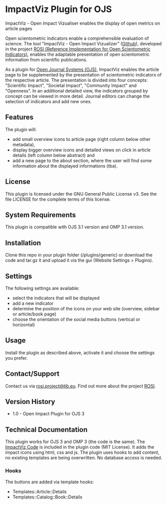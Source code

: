 # ImpactViz Plugin for OJS

ImpactViz - Open Impact Vizualiser enables the display of open metrics on article pages

Open scientometric indicators enable a comprehensible evaluation of science. The tool "ImpactViz - Open Impact Vizualizer" ([Github](https://github.com/tibhannover/rosi-prototype)), developed in the project [ROSI (Reference Implementation for Open Scientometric Indicators)](https://tib.eu/rosi-project), enables the adaptable presentation of open scientometric information from scientific publications.

As a plugin for [Open Journal Systems (OJS)](https://pkp.sfu.ca/ojs/), ImpactViz enables the article page to be supplemented by the presentation of scientometric indicators of the respective article. The presentation is divided into four concepts: "Scientific Impact", "Societal Impact", "Community Impact" and "Openness". In an additional detailed view, the indicators grouped by concept can be viewed in more detail. Journal editors can change the selection of indicators and add new ones.

## Features

The plugin will:
* add small overview icons to article page (right column below other metadata),
* display bigger overview icons and detailed views on click in article details (left column below abstract) and
* add a new page to the about section, where the user will find some information about the displayed informations (tba).

## License

This plugin is licensed under the GNU General Public License v3. See the file LICENSE for the complete terms of this license.

## System Requirements

This plugin is compatible with OJS 3.1 version and OMP 3.1 version.

## Installation

Clone this repo in your plugin folder (/plugins/generic) or download the code and tar.gz it and upload it via the gui (Website Settings > Plugins).

## Settings

The following settings are available:
- select the indicators that will be displayed
- add a new indicator
- determine the position of the icons on your web site (overview, sidebar or article/book page)
- choose the orientation of the social media buttons (vertical or horizontal)

## Usage
Install the plugin as described above, activate it and choose the settings you prefer.

## Contact/Support

Contact us via rosi.project@tib.eu. Find out more about the project [ROSI](https://tib.eu/rosi-project).

## Version History

* 1.0 - Open Impact Plugin for OJS 3

## Technical Documentation

This plugin works for OJS 3 and OMP 3 (the code is the same). The [ImpactViz Code](https://github.com/tibhannover/rosi-prototype) is included in the plugin code (MIT License). It adds the impact icons using html, css and js. The plugin uses hooks to add content, no existing templates are being overwritten. No database access is needed.

### Hooks

The buttons are added via template hooks:
* Templates::Article::Details
* Templates::Catalog::Book::Details

